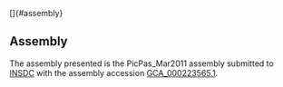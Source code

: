 []{#assembly}

Assembly
--------

The assembly presented is the PicPas\_Mar2011 assembly submitted to
[INSDC](http://www.insdc.org) with the assembly accession
[GCA\_000223565.1](http://www.ebi.ac.uk/ena/data/view/GCA_000223565.1).
